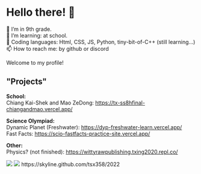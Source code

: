 # Hello there! 👋


🔭 I’m in 9th grade. <br>
🌱 I’m learning: at school.  <br>
🧩 Coding languages: Html, CSS, JS, Python, tiny-bit-of-C++ (still learning...)<br>
📫 How to reach me: by github or discord <br>

Welcome to my profile!  <br>

## "Projects" <br>
**School:** <br>
Chiang Kai-Shek and Mao ZeDong: https://tx-ss8hfinal-chiangandmao.vercel.app/

**Science Olympiad:** <br>
Dynamic Planet (Freshwater): https://dyp-freshwater-learn.vercel.app/ <br>
Fast Facts: https://scio-fastfacts-practice-site.vercel.app/

**Other:** <br>
Physics? (not finished): https://wittyrawpublishing.txing2020.repl.co/ 

<img src="https://github-readme-stats.vercel.app/api?username=tsx358">
<img src="https://github-readme-stats.vercel.app/api/top-langs/?username=tsx358">
https://skyline.github.com/tsx358/2022
